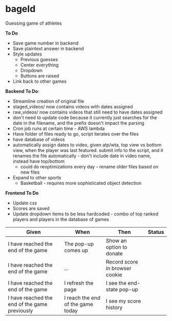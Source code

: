 # bageld
Guessing game of athletes

**To Do**
* Save game number in backend
* Save plaintext answer in backend
* Style updates
  * Previous guesses
  * Center everything
  * Dropdown
  * Buttons are raised
* Link back to other games

**Backend To Do**:
* Streamline creation of original file
 * staged_videos/ now contains videos with dates assigned
 * raw_videos/ now contains videos that still need to have dates assigned
 * don't need to update code because it currently just searches for the date in the filename, and the prefix doesn't impact the parsing
* Cron job runs at certain time - AWS lambda
* Have folder of files ready to go, script iterates over the files
* have database of videos
* automatically assign dates to video, given atp/wta, top view vs bottom view, when the player was last featured. submit info to the script, and it renames the file automatically - don't include date in video name, instead have top/bottom
  * could do reoptimizations every day - rename older files based on new files
* Expand to other sports
    * Basketball - requires more sophisticated object detection

**Frontend To Do**

* Update css
* Scores are saved
* Update dropdown items to be less hardcoded - combo of top ranked players and players in the database of games


| Given       | When | Then| Status |
| ----------- | ----------- | ----------- | ----------- |
| I have reached the end of the game | The pop-up comes up | Show an option to donate | |
| I have reached the end of the game | ... | Record score in browser cookie | |
| I have reached the end of the game | I refresh the page | I see the end-state pop-up | |
| I have reached the end of the game previously | I reach the end of the game today | I see my score history | |


